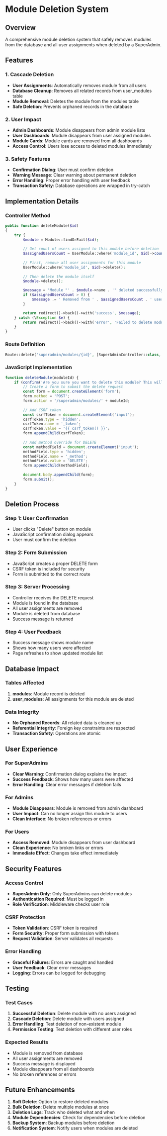 # Module Deletion System

## Overview
A comprehensive module deletion system that safely removes modules from the database and all user assignments when deleted by a SuperAdmin.

## Features

### 1. Cascade Deletion
- **User Assignments**: Automatically removes module from all users
- **Database Cleanup**: Removes all related records from user_modules table
- **Module Removal**: Deletes the module from the modules table
- **Safe Deletion**: Prevents orphaned records in the database

### 2. User Impact
- **Admin Dashboards**: Module disappears from admin module lists
- **User Dashboards**: Module disappears from user assigned modules
- **Module Cards**: Module cards are removed from all dashboards
- **Access Control**: Users lose access to deleted modules immediately

### 3. Safety Features
- **Confirmation Dialog**: User must confirm deletion
- **Warning Message**: Clear warning about permanent deletion
- **Error Handling**: Proper error handling with user feedback
- **Transaction Safety**: Database operations are wrapped in try-catch

## Implementation Details

### Controller Method
```php
public function deleteModule($id)
{
    try {
        $module = Module::findOrFail($id);
        
        // Get count of users assigned to this module before deletion
        $assignedUsersCount = UserModule::where('module_id', $id)->count();
        
        // First, remove all user assignments for this module
        UserModule::where('module_id', $id)->delete();
        
        // Then delete the module itself
        $module->delete();

        $message = 'Module "' . $module->name . '" deleted successfully!';
        if ($assignedUsersCount > 0) {
            $message .= ' Removed from ' . $assignedUsersCount . ' user(s).';
        }

        return redirect()->back()->with('success', $message);
    } catch (\Exception $e) {
        return redirect()->back()->with('error', 'Failed to delete module: ' . $e->getMessage());
    }
}
```

### Route Definition
```php
Route::delete('superadmin/modules/{id}', [SuperAdminController::class, 'deleteModule'])->name('superadmin.modules.delete');
```

### JavaScript Implementation
```javascript
function deleteModule(moduleId) {
    if (confirm('Are you sure you want to delete this module? This will remove it from all users and cannot be undone.')) {
        // Create a form to submit the delete request
        const form = document.createElement('form');
        form.method = 'POST';
        form.action = '/superadmin/modules/' + moduleId;
        
        // Add CSRF token
        const csrfToken = document.createElement('input');
        csrfToken.type = 'hidden';
        csrfToken.name = '_token';
        csrfToken.value = '{{ csrf_token() }}';
        form.appendChild(csrfToken);
        
        // Add method override for DELETE
        const methodField = document.createElement('input');
        methodField.type = 'hidden';
        methodField.name = '_method';
        methodField.value = 'DELETE';
        form.appendChild(methodField);
        
        document.body.appendChild(form);
        form.submit();
    }
}
```

## Deletion Process

### Step 1: User Confirmation
- User clicks "Delete" button on module
- JavaScript confirmation dialog appears
- User must confirm the deletion

### Step 2: Form Submission
- JavaScript creates a proper DELETE form
- CSRF token is included for security
- Form is submitted to the correct route

### Step 3: Server Processing
- Controller receives the DELETE request
- Module is found in the database
- All user assignments are removed
- Module is deleted from database
- Success message is returned

### Step 4: User Feedback
- Success message shows module name
- Shows how many users were affected
- Page refreshes to show updated module list

## Database Impact

### Tables Affected
1. **modules**: Module record is deleted
2. **user_modules**: All assignments for this module are deleted

### Data Integrity
- **No Orphaned Records**: All related data is cleaned up
- **Referential Integrity**: Foreign key constraints are respected
- **Transaction Safety**: Operations are atomic

## User Experience

### For SuperAdmins
- **Clear Warning**: Confirmation dialog explains the impact
- **Success Feedback**: Shows how many users were affected
- **Error Handling**: Clear error messages if deletion fails

### For Admins
- **Module Disappears**: Module is removed from admin dashboard
- **User Impact**: Can no longer assign this module to users
- **Clean Interface**: No broken references or errors

### For Users
- **Access Removed**: Module disappears from user dashboard
- **Clean Experience**: No broken links or errors
- **Immediate Effect**: Changes take effect immediately

## Security Features

### Access Control
- **SuperAdmin Only**: Only SuperAdmins can delete modules
- **Authentication Required**: Must be logged in
- **Role Verification**: Middleware checks user role

### CSRF Protection
- **Token Validation**: CSRF token is required
- **Form Security**: Proper form submission with tokens
- **Request Validation**: Server validates all requests

### Error Handling
- **Graceful Failures**: Errors are caught and handled
- **User Feedback**: Clear error messages
- **Logging**: Errors can be logged for debugging

## Testing

### Test Cases
1. **Successful Deletion**: Delete module with no users assigned
2. **Cascade Deletion**: Delete module with users assigned
3. **Error Handling**: Test deletion of non-existent module
4. **Permission Testing**: Test deletion with different user roles

### Expected Results
- Module is removed from database
- All user assignments are removed
- Success message is displayed
- Module disappears from all dashboards
- No broken references or errors

## Future Enhancements

1. **Soft Delete**: Option to restore deleted modules
2. **Bulk Deletion**: Delete multiple modules at once
3. **Deletion Logs**: Track who deleted what and when
4. **Module Dependencies**: Check for dependencies before deletion
5. **Backup System**: Backup modules before deletion
6. **Notification System**: Notify users when modules are deleted
